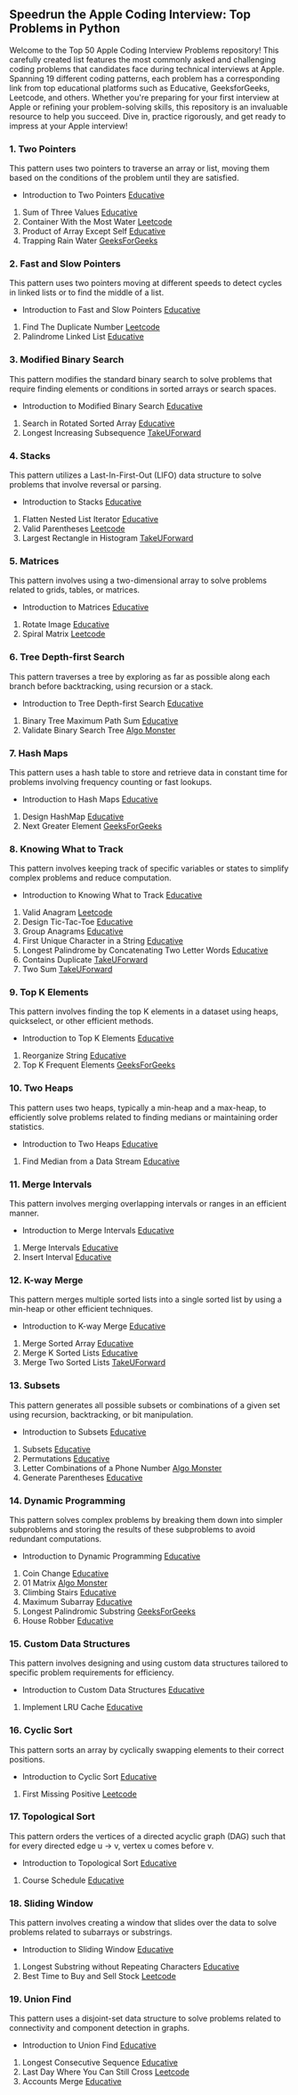 ## Speedrun the Apple Coding Interview: Top Problems in Python
Welcome to the Top 50 Apple Coding Interview Problems repository! This carefully created list features the most commonly asked and challenging coding problems that candidates face during technical interviews at Apple. Spanning 19 different coding patterns, each problem has a corresponding link from top educational platforms such as Educative, GeeksforGeeks, Leetcode, and others. Whether you're preparing for your first interview at Apple or refining your problem-solving skills, this repository is an invaluable resource to help you succeed. Dive in, practice rigorously, and get ready to impress at your Apple interview!
###  1.  Two Pointers
This pattern uses two pointers to traverse an array or list, moving them based on the conditions of the problem until they are satisfied.
-  Introduction to Two Pointers [Educative](https://www.educative.io/courses/grokking-coding-interview-patterns-python/two-pointers-introduction)
1.  Sum of Three Values [Educative](https://www.educative.io/courses/grokking-coding-interview-patterns-python/sum-of-three-values)
2.  Container With the Most Water [Leetcode](https://leetcode.com/problems/container-with-most-water/)
3.  Product of Array Except Self [Educative](https://www.educative.io/courses/grokking-coding-interview-patterns-python/product-of-array-except-self)
4.  Trapping Rain Water [GeeksForGeeks](https://www.geeksforgeeks.org/trapping-rain-water/)

###  2.  Fast and Slow Pointers
This pattern uses two pointers moving at different speeds to detect cycles in linked lists or to find the middle of a list.
-  Introduction to Fast and Slow Pointers [Educative](https://www.educative.io/courses/grokking-coding-interview-patterns-python/fast-and-slow-pointers-introduction)
1.  Find The Duplicate Number [Leetcode](https://leetcode.com/problems/find-the-duplicate-number/description/)
2.  Palindrome Linked List [Educative](https://www.educative.io/courses/grokking-coding-interview-patterns-python/palindrome-linked-list)

###  3.  Modified Binary Search
This pattern modifies the standard binary search to solve problems that require finding elements or conditions in sorted arrays or search spaces.
-  Introduction to Modified Binary Search [Educative](https://www.educative.io/courses/grokking-coding-interview-patterns-python/modified-binary-search-introduction)
1.  Search in Rotated Sorted Array [Educative](https://www.educative.io/courses/grokking-coding-interview-patterns-python/search-in-rotated-sorted-array)
2.  Longest Increasing Subsequence [TakeUForward](https://takeuforward.org/data-structure/longest-increasing-subsequence-dp-41/)

###  4.  Stacks
This pattern utilizes a Last-In-First-Out (LIFO) data structure to solve problems that involve reversal or parsing.
-  Introduction to Stacks [Educative](https://www.educative.io/courses/grokking-coding-interview-patterns-python/stacks-introduction)
1.  Flatten Nested List Iterator [Educative](https://www.educative.io/courses/grokking-coding-interview-patterns-python/flatten-nested-list-iterator)
2.  Valid Parentheses [Leetcode](https://leetcode.com/problems/valid-parentheses/description/)
3.  Largest Rectangle in Histogram [TakeUForward](https://takeuforward.org/data-structure/area-of-largest-rectangle-in-histogram/)

###  5.  Matrices
This pattern involves using a two-dimensional array to solve problems related to grids, tables, or matrices.
-  Introduction to Matrices [Educative](https://www.educative.io/courses/grokking-coding-interview-patterns-python/matrices-introduction)
1.  Rotate Image [Educative](https://www.educative.io/courses/grokking-coding-interview-patterns-python/rotate-image)
2.  Spiral Matrix [Leetcode](https://leetcode.com/problems/spiral-matrix/description/)

###  6.  Tree Depth-first Search
This pattern traverses a tree by exploring as far as possible along each branch before backtracking, using recursion or a stack.
-  Introduction to Tree Depth-first Search [Educative](https://www.educative.io/courses/grokking-coding-interview-patterns-python/tree-depth-first-search-introduction)
1.  Binary Tree Maximum Path Sum [Educative](https://www.educative.io/courses/grokking-coding-interview-patterns-python/binary-tree-maximum-path-sum)
2.  Validate Binary Search Tree [Algo Monster](https://algo.monster/liteproblems/98)

###  7.  Hash Maps
This pattern uses a hash table to store and retrieve data in constant time for problems involving frequency counting or fast lookups.
-  Introduction to Hash Maps [Educative](https://www.educative.io/courses/grokking-coding-interview-patterns-python/hash-maps-introduction)
1.  Design HashMap [Educative](https://www.educative.io/courses/grokking-coding-interview-patterns-python/design-hashmap)
2.  Next Greater Element [GeeksForGeeks](https://www.geeksforgeeks.org/next-greater-element/)

###  8.  Knowing What to Track
This pattern involves keeping track of specific variables or states to simplify complex problems and reduce computation.
-  Introduction to Knowing What to Track [Educative](https://www.educative.io/courses/grokking-coding-interview-patterns-python/knowing-what-to-track-introduction)
1.  Valid Anagram [Leetcode](https://leetcode.com/problems/valid-anagram/)
2.  Design Tic-Tac-Toe [Educative](https://www.educative.io/courses/grokking-coding-interview-patterns-python/design-tic-tac-toe)
3.  Group Anagrams [Educative](https://www.educative.io/courses/grokking-coding-interview-patterns-python/group-anagrams)
4.  First Unique Character in a String [Educative](https://www.educative.io/courses/grokking-coding-interview-patterns-python/first-unique-character-in-a-string)
5.  Longest Palindrome by Concatenating Two Letter Words [Educative](https://www.educative.io/courses/grokking-coding-interview-patterns-python/longest-palindrome-by-concatenating-two-letter-words)
6.  Contains Duplicate [TakeUForward](https://takeuforward.org/data-structure/contains-duplicate-check-if-a-value-appears-atleast-twice/)
7.  Two Sum [TakeUForward](https://takeuforward.org/data-structure/two-sum-check-if-a-pair-with-given-sum-exists-in-array/)

###  9.  Top K Elements
This pattern involves finding the top K elements in a dataset using heaps, quickselect, or other efficient methods.
-  Introduction to Top K Elements [Educative](https://www.educative.io/courses/grokking-coding-interview-patterns-python/top-k-elements-introduction)
1.  Reorganize String [Educative](https://www.educative.io/courses/grokking-coding-interview-patterns-python/reorganize-string)
2.  Top K Frequent Elements [GeeksForGeeks](https://www.geeksforgeeks.org/find-k-numbers-occurrences-given-array/)

###  10.  Two Heaps
This pattern uses two heaps, typically a min-heap and a max-heap, to efficiently solve problems related to finding medians or maintaining order statistics.
-  Introduction to Two Heaps [Educative](https://www.educative.io/courses/grokking-coding-interview-patterns-python/two-heaps-introduction)
1.  Find Median from a Data Stream [Educative](https://www.educative.io/courses/grokking-coding-interview-patterns-python/find-median-from-a-data-stream)

###  11.  Merge Intervals
This pattern involves merging overlapping intervals or ranges in an efficient manner.
-  Introduction to Merge Intervals [Educative](https://www.educative.io/courses/grokking-coding-interview-patterns-python/merge-intervals-introduction)
1.  Merge Intervals [Educative](https://www.educative.io/courses/grokking-coding-interview-patterns-python/merge-intervals)
2.  Insert Interval [Educative](https://www.educative.io/courses/grokking-coding-interview-patterns-python/insert-interval)

###  12.  K-way Merge
This pattern merges multiple sorted lists into a single sorted list by using a min-heap or other efficient techniques.
-  Introduction to K-way Merge [Educative](https://www.educative.io/courses/grokking-coding-interview-patterns-python/k-way-merge-introduction)
1.  Merge Sorted Array [Educative](https://www.educative.io/courses/grokking-coding-interview-patterns-python/merge-sorted-array)
2.  Merge K Sorted Lists [Educative](https://www.educative.io/courses/grokking-coding-interview-patterns-python/merge-k-sorted-lists)
3.  Merge Two Sorted Lists [TakeUForward](https://takeuforward.org/data-structure/merge-two-sorted-linked-lists/)

###  13.  Subsets
This pattern generates all possible subsets or combinations of a given set using recursion, backtracking, or bit manipulation.
-  Introduction to Subsets [Educative](https://www.educative.io/courses/grokking-coding-interview-patterns-python/subsets-introduction)
1.  Subsets [Educative](https://www.educative.io/courses/grokking-coding-interview-patterns-python/subsets)
2.  Permutations [Educative](https://www.educative.io/courses/grokking-coding-interview-patterns-python/permutations)
3.  Letter Combinations of a Phone Number [Algo Monster](https://algo.monster/liteproblems/17)
4.  Generate Parentheses [Educative](https://www.educative.io/courses/grokking-coding-interview-patterns-python/generate-parentheses)

###  14.  Dynamic Programming
This pattern solves complex problems by breaking them down into simpler subproblems and storing the results of these subproblems to avoid redundant computations.
-  Introduction to Dynamic Programming [Educative](https://www.educative.io/courses/grokking-coding-interview-patterns-python/dynamic-programming-introduction)
1.  Coin Change [Educative](https://www.educative.io/courses/grokking-coding-interview-patterns-python/coin-change)
2.  01 Matrix [Algo Monster](https://algo.monster/liteproblems/542)
3.  Climbing Stairs [Educative](https://www.educative.io/courses/grokking-coding-interview-patterns-python/climbing-stairs)
4.  Maximum Subarray [Educative](https://www.educative.io/courses/grokking-coding-interview-patterns-python/maximum-subarray)
5.  Longest Palindromic Substring [GeeksForGeeks](https://www.geeksforgeeks.org/longest-palindromic-substring/)
6.  House Robber [Educative](https://www.educative.io/courses/grokking-coding-interview-patterns-python/house-robber)

###  15.  Custom Data Structures
This pattern involves designing and using custom data structures tailored to specific problem requirements for efficiency.
-  Introduction to Custom Data Structures [Educative](https://www.educative.io/courses/grokking-coding-interview-patterns-python/custom-data-structures-introduction)
1.  Implement LRU Cache [Educative](https://www.educative.io/courses/grokking-coding-interview-patterns-python/implement-lru-cache)

###  16.  Cyclic Sort
This pattern sorts an array by cyclically swapping elements to their correct positions.
-  Introduction to Cyclic Sort [Educative](https://www.educative.io/courses/grokking-coding-interview-patterns-python/cyclic-sort-introduction)
1.  First Missing Positive [Leetcode](https://leetcode.com/problems/first-missing-positive/)

###  17.  Topological Sort
This pattern orders the vertices of a directed acyclic graph (DAG) such that for every directed edge u -> v, vertex u comes before v.
-  Introduction to Topological Sort [Educative](https://www.educative.io/courses/grokking-coding-interview-patterns-python/topological-sort-introduction)
1.  Course Schedule [Educative](https://www.educative.io/courses/grokking-coding-interview-patterns-python/course-schedule)

###  18.  Sliding Window
This pattern involves creating a window that slides over the data to solve problems related to subarrays or substrings.
-  Introduction to Sliding Window [Educative](https://www.educative.io/courses/grokking-coding-interview-patterns-python/sliding-window-introduction)
1.  Longest Substring without Repeating Characters [Educative](https://www.educative.io/courses/grokking-coding-interview-patterns-python/longest-substring-without-repeating-characters)
2.  Best Time to Buy and Sell Stock [Leetcode](https://leetcode.com/problems/best-time-to-buy-and-sell-stock/description/)

###  19.  Union Find
This pattern uses a disjoint-set data structure to solve problems related to connectivity and component detection in graphs.
-  Introduction to Union Find [Educative](https://www.educative.io/courses/grokking-coding-interview-patterns-python/union-find-introduction)
1.  Longest Consecutive Sequence [Educative](https://www.educative.io/courses/grokking-coding-interview-patterns-python/longest-consecutive-sequence)
2.  Last Day Where You Can Still Cross [Leetcode](https://leetcode.com/problems/last-day-where-you-can-still-cross/description/)
3.  Accounts Merge [Educative](https://www.educative.io/courses/grokking-coding-interview-patterns-python/accounts-merge)

